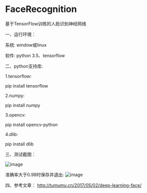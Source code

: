 # FaceRecognition
 基于TensorFlow训练的人脸识别神经网络

一、运行环境：

系统: window或linux

软件: python 3.5、tensorflow

二、python支持库:

1.tensorflow:

pip install tensorflow     

2.numpy:

pip install numpy

3.opencv:

pip install opencv-python

4.dlib:

pip install dlib

三、测试截图：

![image](https://github.com/bystc/FaceRecognition/raw/master/train1.png)

准确率大于0.98时保存并退出:
![image](https://github.com/bystc/FaceRecognition/raw/master/train2.png)

四、参考文章：
http://tumumu.cn/2017/05/02/deep-learning-face/
